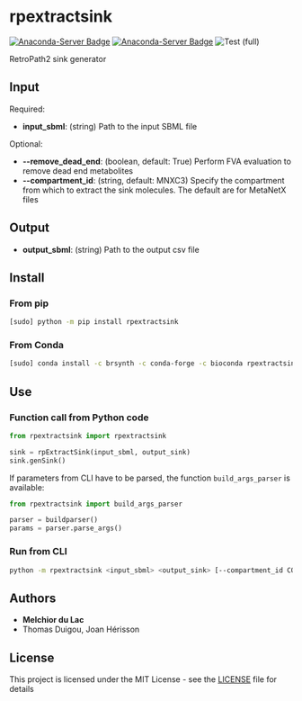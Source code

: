 # rpextractsink

[![Anaconda-Server Badge](https://anaconda.org/brsynth/rpextractsink/badges/version.svg)](https://anaconda.org/brsynth/rpextractsink)
[![Anaconda-Server Badge](https://anaconda.org/brsynth/rpextractsink/badges/license.svg)](https://anaconda.org/brsynth/rpextractsink)
![Test (full)](https://github.com/brsynth/rpExtractSink/workflows/Test%20(full)/badge.svg)


RetroPath2 sink generator

## Input

Required:
* **input_sbml**: (string) Path to the input SBML file

Optional:
* **--remove_dead_end**: (boolean, default: True) Perform FVA evaluation to remove dead end metabolites
* **--compartment_id**: (string, default: MNXC3) Specify the compartment from which to extract the sink molecules. The default are for MetaNetX files

## Output

* **output_sbml**: (string) Path to the output csv file


## Install
### From pip
```sh
[sudo] python -m pip install rpextractsink
```
### From Conda
```sh
[sudo] conda install -c brsynth -c conda-forge -c bioconda rpextractsink
```

## Use

### Function call from Python code
```python
from rpextractsink import rpextractsink

sink = rpExtractSink(input_sbml, output_sink)
sink.genSink()
```

If parameters from CLI have to be parsed, the function `build_args_parser` is available:
```python
from rpextractsink import build_args_parser

parser = buildparser()
params = parser.parse_args()
```

### Run from CLI
```sh
python -m rpextractsink <input_sbml> <output_sink> [--compartment_id COMPARTMENT_ID] [--remove_dead_end REMOVE_DEAD_END]
```


## Authors

* **Melchior du Lac**
* Thomas Duigou, Joan Hérisson

## License

This project is licensed under the MIT License - see the [LICENSE](LICENSE) file for details
